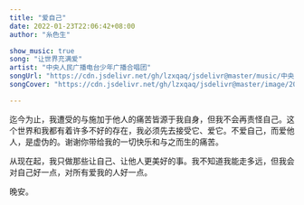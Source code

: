 ```yaml
---
title: "爱自己"
date: 2022-01-23T22:06:42+08:00
author: "糸色生"

show_music: true
song: "让世界充满爱"
artist: "中央人民广播电台少年广播合唱团"
songUrl: "https://cdn.jsdelivr.net/gh/lzxqaq/jsdelivr@master/music/中央人民广播电台少年广播合唱团 - 让世界充满爱-幸福平安(童声合唱).mp3"
songCover: "https://cdn.jsdelivr.net/gh/lzxqaq/jsdelivr@master/image/2022-1-23/中央人民广播电台少年广播合唱团 - 让世界充满爱-幸福平安(童声合唱).png"

---
```


迄今为止，我遭受的与施加于他人的痛苦皆源于我自身，但我不会再责怪自己。这个世界和我都有着许多不好的存在，我必须先去接受它、爱它。不爱自己，而爱他人，是虚伪的。谢谢你带给我的一切快乐和与之而生的痛苦。

从现在起，我只做那些让自己、让他人更美好的事。我不知道我能走多远，但我会对自己好一点，对所有爱我的人好一点。

晚安。 